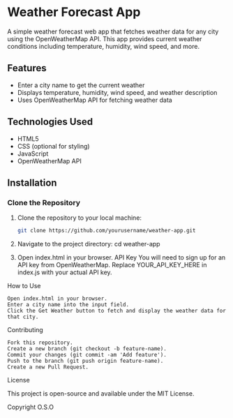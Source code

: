 # Weather Forecast App

A simple weather forecast web app that fetches weather data for any city using the OpenWeatherMap API. This app provides current weather conditions including temperature, humidity, wind speed, and more.

## Features

- Enter a city name to get the current weather
- Displays temperature, humidity, wind speed, and weather description
- Uses OpenWeatherMap API for fetching weather data

## Technologies Used

- HTML5
- CSS (optional for styling)
- JavaScript
- OpenWeatherMap API

## Installation

### Clone the Repository

1. Clone the repository to your local machine:
   ```bash
   git clone https://github.com/yourusername/weather-app.git

2. Navigate to the project directory:
    cd weather-app

3. Open index.html in your browser.
    API Key
    You will need to sign up for an API key from OpenWeatherMap.
    Replace YOUR_API_KEY_HERE in index.js with your actual API key.

How to Use

    Open index.html in your browser.
    Enter a city name into the input field.
    Click the Get Weather button to fetch and display the weather data for that city.

Contributing

    Fork this repository.
    Create a new branch (git checkout -b feature-name).
    Commit your changes (git commit -am 'Add feature').
    Push to the branch (git push origin feature-name).
    Create a new Pull Request.

License

This project is open-source and available under the MIT License.


Copyright O.S.O